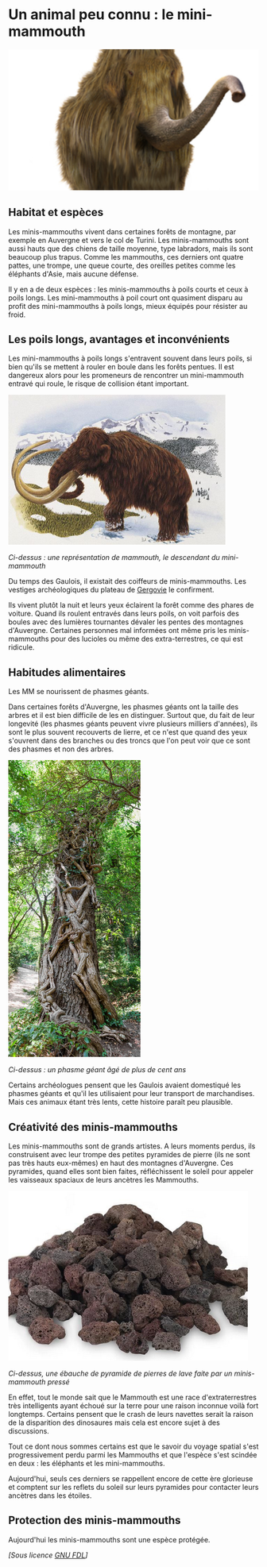 # Un animal peu connu : le mini-mammouth

![Un mini-mammouth adulte](mm-poils.png "Mini-mammouth")

## Habitat et espèces

Les minis-mammouths vivent dans certaines forêts de montagne, par exemple en Auvergne et vers le col de Turini. Les minis-mammouths sont aussi hauts que des chiens de taille moyenne, type labradors, mais ils sont beaucoup plus trapus. Comme les mammouths, ces derniers ont quatre pattes, une trompe, une queue courte, des oreilles petites comme les éléphants d'Asie, mais aucune défense.

Il y en a de deux espèces : les minis-mammouths à poils courts et ceux à poils longs. Les mini-mammouths à poil court ont quasiment disparu au profit des mini-mammouths à poils longs, mieux équipés pour résister au froid.

## Les poils longs, avantages et inconvénients

Les mini-mammouths à poils longs s'entravent souvent dans leurs poils, si bien qu'ils se mettent à rouler en boule dans les forêts pentues. Il est dangereux alors pour les promeneurs de rencontrer un mini-mammouth entravé qui roule, le risque de collision étant important.

![Représentation de minis-mammouth](mm.png "Minis-mammouth")

_Ci-dessus : une représentation de mammouth, le descendant du mini-mammouth_

Du temps des Gaulois, il existait des coiffeurs de minis-mammouths. Les vestiges archéologiques du plateau de [Gergovie](https://fr.wikipedia.org/wiki/Si%C3%A8ge_de_Gergovie "Gergovie") le confirment.


Ils vivent plutôt la nuit et leurs yeux éclairent la forêt comme des phares de voiture. Quand ils roulent entravés dans leurs poils, on voit parfois des boules avec des lumières tournantes dévaler les pentes des montagnes d'Auvergne. Certaines personnes mal informées ont même pris les minis-mammouths pour des lucioles ou même des extra-terrestres, ce qui est ridicule.

## Habitudes alimentaires

Les MM se nourissent de phasmes géants.

Dans certaines forêts d'Auvergne, les phasmes géants ont la taille des arbres et il est bien difficile de les en distinguer. Surtout que, du fait de leur longevité (les phasmes géants peuvent vivre plusieurs milliers d'années), ils sont le plus souvent recouverts de lierre, et ce n'est que quand des yeux s'ouvrent dans des branches ou des troncs que l'on peut voir que ce sont des phasmes et non des arbres.

![Phasme géant](phasmegeant.png "Phasme géant")

_Ci-dessus : un phasme géant âgé de plus de cent ans_

Certains archéologues pensent que les Gaulois avaient domestiqué les phasmes géants et qu'il les utilisaient pour leur transport de marchandises. Mais ces animaux étant très lents, cette histoire paraît peu plausible.

## Créativité des minis-mammouths

Les minis-mammouths sont de grands artistes. A leurs moments perdus, ils construisent avec leur trompe des petites pyramides de pierre (ils ne sont pas très hauts eux-mêmes) en haut des montagnes d'Auvergne. Ces pyramides, quand elles sont bien faites, réfléchissent le soleil pour appeler les vaisseaux spaciaux de leurs ancètres les Mammouths.

![Pyramide](pyramide.png "pyramide")

_Ci-dessus, une ébauche de pyramide de pierres de lave faite par un minis-mammouth pressé_

En effet, tout le monde sait que le Mammouth est une race d'extraterrestres très intelligents ayant échoué sur la terre pour une raison inconnue voilà fort longtemps. Certains pensent que le crash de leurs navettes serait la raison de la disparition des dinosaures mais cela est encore sujet à des discussions.

Tout ce dont nous sommes certains est que le savoir du voyage spatial s'est progressivement perdu parmi les Mammouths et que l'espèce s'est scindée en deux : les éléphants et les mini-mammouths.

Aujourd'hui, seuls ces derniers se rappellent encore de cette ère glorieuse et comptent sur les reflets du soleil sur leurs pyramides pour contacter leurs ancètres dans les étoiles.

## Protection des minis-mammouths

Aujourd'hui les minis-mammouths sont une espèce protégée. 


_[Sous licence [GNU FDL](LICENSE.md "License")]_

